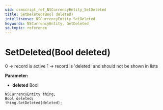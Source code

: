 ```yaml
---
uid: crmscript_ref_NSCurrencyEntity_SetDeleted
title: SetDeleted(Bool deleted)
intellisense: NSCurrencyEntity.SetDeleted
keywords: NSCurrencyEntity, GetDeleted
so.topic: reference
---
```


# SetDeleted(Bool deleted)

0 -> record is active 1 -> record is 'deleted' and should not be shown in lists

**Parameter:** 
* **deleted** Bool

```crmscript
NSCurrencyEntity thing;
Bool deleted;
thing.SetDeleted(deleted);
```

